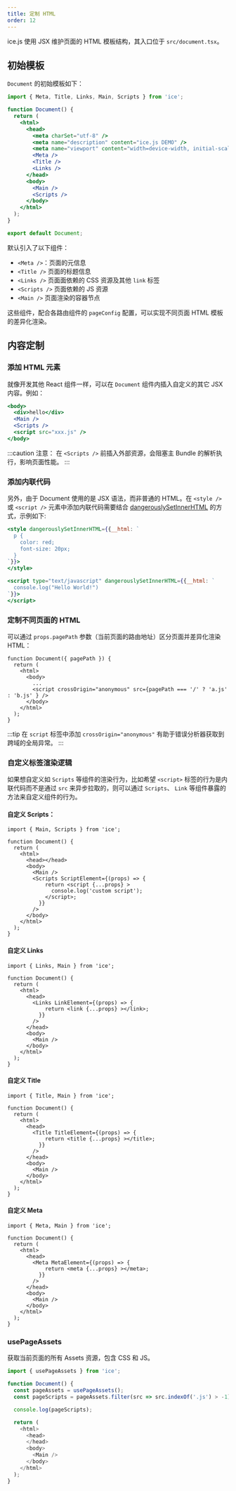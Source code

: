 ```yaml
---
title: 定制 HTML
order: 12
---
```


ice.js 使用 JSX 维护页面的 HTML 模板结构，其入口位于 `src/document.tsx`。

## 初始模板

`Document` 的初始模板如下：

```jsx
import { Meta, Title, Links, Main, Scripts } from 'ice';

function Document() {
  return (
    <html>
      <head>
        <meta charSet="utf-8" />
        <meta name="description" content="ice.js DEMO" />
        <meta name="viewport" content="width=device-width, initial-scale=1" />
        <Meta />
        <Title />
        <Links />
      </head>
      <body>
        <Main />
        <Scripts />
      </body>
    </html>
  );
}

export default Document;
```

默认引入了以下组件：

- `<Meta />`：页面的元信息
- `<Title />` 页面的标题信息
- `<Links />` 页面面依赖的 CSS 资源及其他 `link` 标签
- `<Scripts />` 页面依赖的 JS 资源
- `<Main />` 页面渲染的容器节点

这些组件，配合各路由组件的 `pageConfig` 配置，可以实现不同页面 HTML 模板的差异化渲染。

## 内容定制

### 添加 HTML 元素

就像开发其他 React 组件一样，可以在 `Document` 组件内插入自定义的其它 JSX 内容。例如：

```jsx
<body>
  <div>hello</div>
  <Main />
  <Scripts />
  <script src="xxx.js" />
</body>
```

:::caution
注意： 在 `<Scripts />` 前插入外部资源，会阻塞主 Bundle 的解析执行，影响页面性能。
:::

### 添加内联代码

另外，由于 Document 使用的是 JSX 语法，而非普通的 HTML。在 `<style />` 或 `<script />` 元素中添加内联代码需要结合 [dangerouslySetInnerHTML](https://reactjs.org/docs/dom-elements.html#dangerouslysetinnerhtml) 的方式，示例如下:

```jsx
<style dangerouslySetInnerHTML={{__html: `
  p {
    color: red;
    font-size: 20px;
  }
`}}>
</style>

<script type="text/javascript" dangerouslySetInnerHTML={{__html: `
  console.log("Hello World!")
`}}>
</script>
```

### 定制不同页面的 HTML

可以通过 `props.pagePath` 参数（当前页面的路由地址）区分页面并差异化渲染 HTML：

```tsx
function Document({ pagePath }) {
  return (
    <html>
      <body>
        ...
        <script crossOrigin="anonymous" src={pagePath === '/' ? 'a.js' : 'b.js' } />
      </body>
    </html>
  );
}
```

:::tip
在 `script` 标签中添加 `crossOrigin="anonymous"` 有助于错误分析器获取到跨域的全局异常。
:::

### 自定义标签渲染逻辑

如果想自定义如 `Scripts` 等组件的渲染行为，比如希望 `<script>` 标签的行为是内联代码而不是通过 `src` 来异步拉取的，则可以通过 `Scripts`、 `Link` 等组件暴露的方法来自定义组件的行为。

#### 自定义 Scripts：

```tsx
import { Main, Scripts } from 'ice';

function Document() {
  return (
    <html>
      <head></head>
      <body>
        <Main />
        <Scripts ScriptElement={(props) => {
            return <script {...props} >
              console.log('custom script');
            </script>;
          }}
        />
      </body>
    </html>
  );
}
```

#### 自定义 Links

```tsx
import { Links, Main } from 'ice';

function Document() {
  return (
    <html>
      <head>
        <Links LinkElement={(props) => {
            return <link {...props} ></link>;
          }}
        />
      </head>
      <body>
        <Main />
      </body>
    </html>
  );
}
```

#### 自定义 Title

```tsx
import { Title, Main } from 'ice';

function Document() {
  return (
    <html>
      <head>
        <Title TitleElement={(props) => {
            return <title {...props} ></title>;
          }}
        />
      </head>
      <body>
        <Main />
      </body>
    </html>
  );
}
```

#### 自定义 Meta

```tsx
import { Meta, Main } from 'ice';

function Document() {
  return (
    <html>
      <head>
        <Meta MetaElement={(props) => {
            return <meta {...props} ></meta>;
          }}
        />
      </head>
      <body>
        <Main />
      </body>
    </html>
  );
}
```

### usePageAssets

获取当前页面的所有 Assets 资源，包含 CSS 和 JS。

```ts title="src/document.ts"
import { usePageAssets } from 'ice';

function Document() {
  const pageAssets = usePageAssets();
  const pageScripts = pageAssets.filter(src => src.indexOf('.js') > -1);

  console.log(pageScripts);

  return (
    <html>
      <head>
      </head>
      <body>
        <Main />
      </body>
    </html>
  );
}
```
